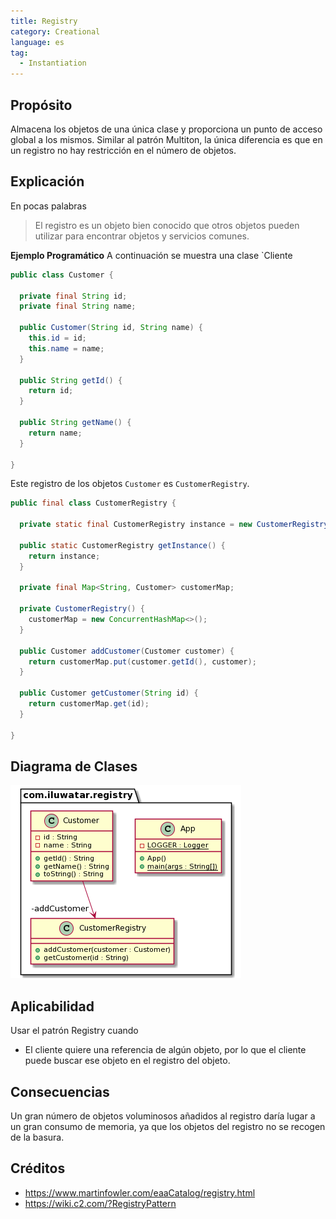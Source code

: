 ```yaml
---
title: Registry
category: Creational
language: es
tag:
  - Instantiation
---
```


## Propósito

Almacena los objetos de una única clase y proporciona un punto de acceso global a los mismos.
Similar al patrón Multiton, la única diferencia es que en un registro no hay restricción en el número de objetos.

## Explicación

En pocas palabras

> El registro es un objeto bien conocido que otros objetos pueden utilizar para encontrar objetos y servicios comunes.

**Ejemplo Programático**
A continuación se muestra una clase `Cliente

```java
public class Customer {

  private final String id;
  private final String name;

  public Customer(String id, String name) {
    this.id = id;
    this.name = name;
  }

  public String getId() {
    return id;
  }

  public String getName() {
    return name;
  }

}
```

Este registro de los objetos `Customer` es `CustomerRegistry`.

```java
public final class CustomerRegistry {

  private static final CustomerRegistry instance = new CustomerRegistry();

  public static CustomerRegistry getInstance() {
    return instance;
  }

  private final Map<String, Customer> customerMap;

  private CustomerRegistry() {
    customerMap = new ConcurrentHashMap<>();
  }

  public Customer addCustomer(Customer customer) {
    return customerMap.put(customer.getId(), customer);
  }

  public Customer getCustomer(String id) {
    return customerMap.get(id);
  }

}
```

## Diagrama de Clases

![Registry](../../../registry/etc/registry.png "Registry pattern diagrama de clases")

## Aplicabilidad

Usar el patrón Registry cuando

* El cliente quiere una referencia de algún objeto, por lo que el cliente puede buscar ese objeto en el registro del
  objeto.

## Consecuencias

Un gran número de objetos voluminosos añadidos al registro daría lugar a un gran consumo de memoria, ya que los objetos
del registro no se recogen de la basura.

## Créditos

* https://www.martinfowler.com/eaaCatalog/registry.html
* https://wiki.c2.com/?RegistryPattern
